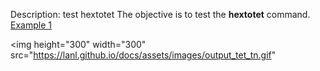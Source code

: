 Description: test hextotet
The objective is to test the **hextotet** command.
[Example 1](description_hextet.md)

<img height="300" width="300" src="https://lanl.github.io/docs/assets/images/output_tet_tn.gif"
